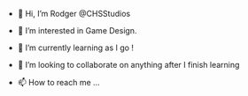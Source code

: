 - 👋 Hi, I’m Rodger @CHSStudios
- 👀 I’m interested in Game Design.
- 🌱 I’m currently learning as I go !

- 💞️ I’m looking to collaborate on anything after I finish learning

- 📫 How to reach me ...

<!---
CHSStudios/CHSStudios is a ✨ special ✨ repository because its `README.md` (this file) appears on your GitHub profile.
You can click the Preview link to take a look at your changes.
--->
